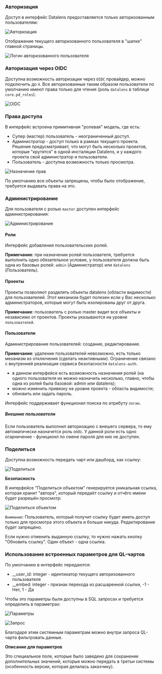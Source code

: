 ### Авторизация

Доступ в интерфейс Datalens предоставляется только авторизованным пользователям:

![Авторизация](pics/image3.png)

Отображение текущего авторизованного пользователя в "шапке" главной страницы.

![Логин авторизованного пользователя](pics/image4.png)

### Авторизация через OIDC

Доступна возможность авторизации через `OIDC` провайдер, можно подключить до `4`. Все авторизованные таким образом пользователи по умолчанию имеют права только для чтения (роль `datalens` в таблице `core.pd_roles`).

![OIDC](pics/image8.png)

### Права доступа

В интерфейс встроена примитивная "ролевая" модель, где есть:

* Супер (мастер) пользователь - неограниченный доступ.
* Администратор - доступ только в рамках текущего проекта. Решение предусматривает, что могут быть несколько проектов, которые "крутятся" в одной инсталяции Datalens, и у каждого проекта свой администратор и пользователи.
* Пользователь - доступна возможность только просмотра.

![Назначение прав](pics/image5.png)

По умолчанию все объекты запрещены, чтобы было отображение, требуется выдавать права на это.

### Администрирование

Для пользователя с ролью `master` доступен интерфейс администрирования:

![Администрирование](pics/image9.png)

#### Роли

Интерфейс добавления пользовательских ролей.

__Примечание__: при назначении ролей пользователя, требуется выполнить одно обязательное условие, у пользователя должна быть одна из базовых ролей: `admin` (Администратор) или `datalens` (Пользователь).

#### Проекты

Проекты позволяют разделять объекты datalens (области видимости) для пользователей. Этот механизм будет полезен если у Вас несколько администраторов, которые могут быть изолированы друг от друга.

__Примечание__: пользователь с ролью master видит все объекты и независимо от проектов. Проекты указываются на уровне `пользователей`.

#### Пользователи

Администрирование пользователей: создание, редактирование. 

__Примечание__: удаление пользователей невозможно, есть только механизм из отключения (сделать неактивными). Ограничение связано с внутренней реализацие сервиса безопасности `datalens-auth`.

* в данном интерфейсе есть возможность назначения ролей (на одного пользователя их можно назначить несколько, главно, чтобы одна из ролей была базовой: admin или datalens);
* можно изменить привязку на уровне проекта - область видимости;
* обновить или задать пароль.

Интерфейс поддерживает функционал поиска по атрибуту `логин`.

##### Внешние пользователи

Если пользователь выполнил авторизацию с внешего сервера, то ему автоматически назначется роль oidc. У данной роли есть одно огарничение - функционл по смене пароля для них не доступен.

### Поделиться

Доступна возможность передать чарт или дашборд, как ссылку:

![Поделиться](pics/image6.png)

__Безопасность__

В интерфейсе "Поделиться объектом" генерируется уникальная ссылка, которая хранит "автора", который передаёт ссылку и отчёго имени будет разрешён просмотр:

![Поделиться объектом](pics/image7.png)

`Внимание`: Пользователь, который получит ссылку будет иметь доступ только для просмотра этого объекта и больше никуда. Редактирование будет запрещено.

Если нужно отменить выданную ссылку, то нужно нажать кнопку "Обновить ссылку". Один объект - одна ссылка.

### Использование встроенных параметров для QL-чартов

По умолчанию в интерфейс передаются:

* __user_id: integer - идентикатор текущего авторизованного пользователя
* __embed: integer - признак перехода из расшаренной ссылки, -1 - Нет, 1 - Да

Чтобы это параметры были доступны в SQL запросах и требуется определить в параметрах:

![Параметры](pics/image1.png)

![Запрос](pics/image2.png)

Благодаря этим системным параметрам можно внутри запроса QL-чарта фильтровать данные.

__Описание для параметров__

Это специальное поле, которые было заведено для сохранение дополнительных значений, которые можно передать в третьи системы (особенность версии, которая делалась заказчику).
